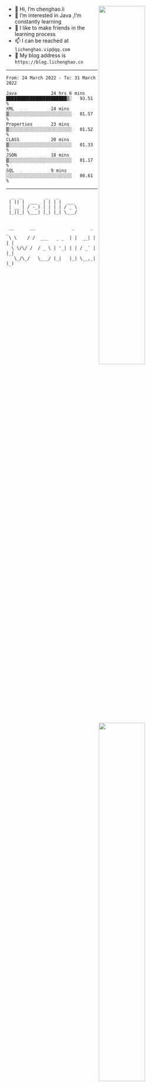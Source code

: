 [<img align="right" width="50%" src="https://github-readme-stats.vercel.app/api?username=lichlaughing&show_icons=true">](https://metrics.lecoq.io/ouuan?template=classic)
- 👋 Hi, I’m chenghao.li
- 👀 I’m interested in Java ,I’m constantly learning
- 💞️ I like to make friends in the learning process
- 📫 I can be reached at `lichenghao.vip@qq.com`
- 🔗 My blog address is `https://blog.lichenghao.cn`


------
<!--START_SECTION:waka-->

```text
From: 24 March 2022 - To: 31 March 2022

Java             24 hrs 6 mins   ███████████████████████▒░   93.51 %
XML              24 mins         ▒░░░░░░░░░░░░░░░░░░░░░░░░   01.57 %
Properties       23 mins         ▒░░░░░░░░░░░░░░░░░░░░░░░░   01.52 %
CLASS            20 mins         ▒░░░░░░░░░░░░░░░░░░░░░░░░   01.33 %
JSON             18 mins         ▒░░░░░░░░░░░░░░░░░░░░░░░░   01.17 %
SQL              9 mins          ░░░░░░░░░░░░░░░░░░░░░░░░░   00.61 %
```

<!--END_SECTION:waka-->

------

[<img align="right" width="50%" src="https://www.clustrmaps.com/map_v2.png?cl=ffffff&w=300&t=tt&d=o2HGaalky8OiHBxnoPq9wPYTNv7qpo8ua9FG06sBqt4&co=2d78ad&ct=ffffff">](https://github.com/lichlaughing)

```
  _  _         _   _       
 | || |  ___  | | | |  ___ 
 | __ | / -_) | | | | / _ \
 |_||_| \___| |_| |_| \___/
                           
```
```
 __      __              _      _     _ 
 \ \    / /  ___   _ _  | |  __| |   | |
  \ \/\/ /  / _ \ | '_| | | / _` |   |_|
   \_/\_/   \___/ |_|   |_| \__,_|   (_)
                                        
```
